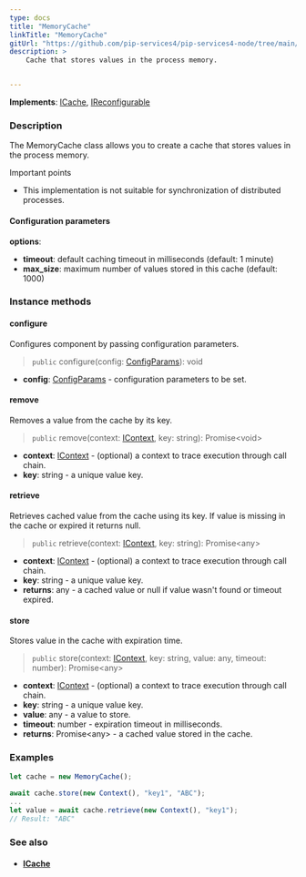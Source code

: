 ```yaml
---
type: docs
title: "MemoryCache"
linkTitle: "MemoryCache"
gitUrl: "https://github.com/pip-services4/pip-services4-node/tree/main/pip-services4-logic-node"
description: >
    Cache that stores values in the process memory.


---
```


**Implements**: [ICache](../icache), [IReconfigurable](../../../components/config/ireconfigurable)

### Description

The MemoryCache class allows you to create a cache that stores values in the process memory.

Important points

- This implementation is not suitable for synchronization of distributed processes.

#### Configuration parameters
**options**:
- **timeout**: default caching timeout in milliseconds (default: 1 minute)
- **max_size**: maximum number of values stored in this cache (default: 1000)

### Instance methods

#### configure
Configures component by passing configuration parameters.

> `public` configure(config: [ConfigParams](../../../components/config/config_params)): void

- **config**: [ConfigParams](../../../components/config/config_params) - configuration parameters to be set.


#### remove
Removes a value from the cache by its key.

> `public` remove(context: [IContext](../../../components/context/icontext), key: string): Promise\<void\>

- **context**: [IContext](../../../components/context/icontext) - (optional) a context to trace execution through call chain.
- **key**: string - a unique value key.


#### retrieve
Retrieves cached value from the cache using its key.
If value is missing in the cache or expired it returns null.

> `public` retrieve(context: [IContext](../../../components/context/icontext), key: string): Promise\<any\>

- **context**: [IContext](../../../components/context/icontext) - (optional) a context to trace execution through call chain.
- **key**: string - a unique value key.
- **returns**: any - a cached value or null if value wasn't found or timeout expired.


#### store
Stores value in the cache with expiration time.

> `public` store(context: [IContext](../../../components/context/icontext), key: string, value: any, timeout: number): Promise\<any\>

- **context**: [IContext](../../../components/context/icontext) - (optional) a context to trace execution through call chain.
- **key**: string - a unique value key.
- **value**: any - a value to store.
- **timeout**: number - expiration timeout in milliseconds.
- **returns**: Promise\<any\> - a cached value stored in the cache.

### Examples

```typescript
let cache = new MemoryCache();
   
await cache.store(new Context(), "key1", "ABC");
...
let value = await cache.retrieve(new Context(), "key1");
// Result: "ABC"
```

### See also
- #### [ICache](../icache)
